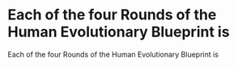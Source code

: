 # Each of the four Rounds of the Human Evolutionary Blueprint is

Each of the four Rounds of the Human Evolutionary Blueprint is
